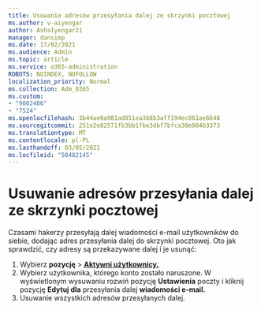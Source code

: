 ```yaml
---
title: Usuwanie adresów przesyłania dalej ze skrzynki pocztowej
ms.author: v-aiyengar
author: AshaIyengar21
manager: dansimp
ms.date: 17/02/2021
ms.audience: Admin
ms.topic: article
ms.service: o365-administration
ROBOTS: NOINDEX, NOFOLLOW
localization_priority: Normal
ms.collection: Adm_O365
ms.custom:
- "9002486"
- "7524"
ms.openlocfilehash: 3b44ae0a981ad851ea368b3aff194ec061ae6648
ms.sourcegitcommit: 251e2e82571fb3bb1fbe3dbf7bfca30e004b3373
ms.translationtype: MT
ms.contentlocale: pl-PL
ms.lasthandoff: 03/05/2021
ms.locfileid: "50482145"
---
```

# <a name="remove-forwarding-addresses-on-the-mailbox"></a>Usuwanie adresów przesyłania dalej ze skrzynki pocztowej

Czasami hakerzy przesyłają dalej wiadomości e-mail użytkowników do siebie, dodając adres przesyłania dalej do skrzynki pocztowej. Oto jak sprawdzić, czy adresy są przekazywane dalej i je usunąć:

1. Wybierz **pozycję**  >  **[Aktywni użytkownicy.](https://go.microsoft.com/fwlink/p/?linkid=834822)**
1. Wybierz użytkownika, którego konto zostało naruszone. W wyświetlonym wysuwaniu rozwiń pozycję **Ustawienia** poczty i kliknij pozycję **Edytuj dla** przesyłania dalej **wiadomości e-mail.**
1. Usuwanie wszystkich adresów przesyłanych dalej.
